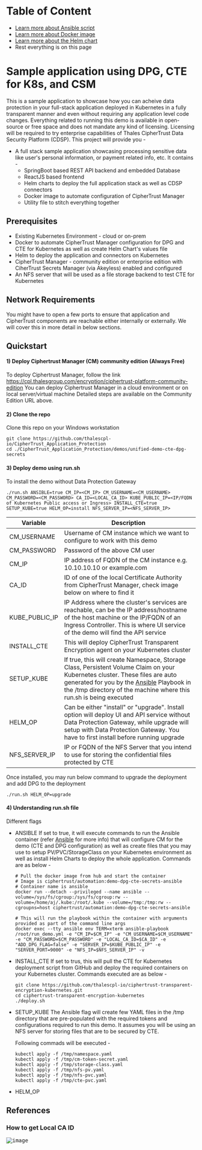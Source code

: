 # Table of Content
* [Learn more about Ansible script](Ansible.md)
* [Learn more about Docker image](Docker.md)
* [Learn more about the Helm chart](Helm.md)
* Rest everything is on this page

# Sample application using DPG, CTE for K8s, and CSM
This is a sample application to showcase how you can acheive data protection in your full-stack application deployed in Kubernetes in a fully transparent manner and even without requiring any application level code changes. Everything related to running this demo is available in open-source or free space and does not mandate any kind of licensing. Licensing will be required to try enterprise capabilities of Thales CipherTrust Data Security Platform (CDSP). 
This project will provide you - 
* A full stack sample application showcasing processing sensitive data like user's personal information, or payment related info, etc. It contains -
  * SpringBoot based REST API backend and embedded Database
  * ReactJS based frontend
  * Helm charts to deploy the full application stack as well as CDSP connectors
  * Docker image to automate configuration of CipherTrust Manager
  * Utility file to stitch everything together

## Prerequisites
* Existing Kubernetes Environment - cloud or on-prem
* Docker to automate CipherTrust Manager configuration for DPG and CTE for Kubernetes as well as create Helm Chart's values file
* Helm to deploy the application and connectors on Kubernetes
* CipherTrust Manager - community edition or enterprise edition with CiherTrust Secrets Manager (via Akeyless) enabled and configured
* An NFS server that will be used as a file storage backend to test CTE for Kubernetes 

## Network Requirements
You might have to open a few ports to ensure that application and CipherTrust components are reachable either internally or externally. We will cover this in more detail in below sections.

## Quickstart
#### 1) Deploy Ciphertrust Manager (CM) community edition (Always Free)
To deploy Ciphertrust Manager, follow the link https://cpl.thalesgroup.com/encryption/ciphertrust-platform-community-edition 
You can deploy Ciphertrust Manager in a cloud environment or on local server/virtual machine
Detailed steps are available on the Community Edition URL above.
#### 2) Clone the repo 
Clone this repo on your Windows workstation
```
git clone https://github.com/thalescpl-io/CipherTrust_Application_Protection
cd ./CipherTrust_Application_Protection/demos/unified-demo-cte-dpg-secrets
```
#### 3) Deploy demo using run.sh
To install the demo without Data Protection Gateway
```
./run.sh ANSIBLE=true CM_IP=<CM_IP> CM_USERNAME=<CM_USERNAME> CM_PASSWORD=<CM_PASSWORD> CA_ID=<LOCAL_CA_ID> KUBE_PUBLIC_IP=<IP/FQDN of Kubernetes Public access or Ingress> INSTALL_CTE=true SETUP_KUBE=true HELM_OP=install NFS_SERVER_IP=<NFS_SERVER_IP>
```

| Variable | Description |
| --- | --- |
| CM_USERNAME | Username of CM instance which we want to configure to work with this demo  | 
| CM_PASSWORD | Password of the above CM user |
| CM_IP | IP address of FQDN of the CM instance e.g. 10.10.10.10 or example.com |
| CA_ID | ID of one of the local Certificate Authority from CipherTrust Manager, check image below on where to find it |
| KUBE_PUBLIC_IP | IP Address where the cluster's services are reachable, can be the IP address/hostname of the host machine or the IP/FQDN of an Ingress Controller. This is where UI service of the demo will find the API service |
| INSTALL_CTE | This will deploy CipherTrust Transparent Encryption agent on your Kubernetes cluster |
| SETUP_KUBE | If true, this will create Namespace, Storage Class, Persistent Volume Claim on your Kubernetes cluster. These files are auto generated for you by the [Ansible](Ansible.md) Playbook in the /tmp directory of the machine where this run.sh is being executed |
| HELM_OP | Can be either "install" or "upgrade". Install option will deploy UI and API service without Data Protection Gateway, while upgrade will setup with Data Protection Gateway. You have to first install before running upgrade |
| NFS_SERVER_IP | IP or FQDN of the NFS Server that you intend to use for storing the confidential files protected by CTE |

Once installed, you may run below command to upgrade the deployment and add DPG to the deployment

```
./run.sh HELM_OP=upgrade
```

#### 4) Understanding run.sh file
Different flags
* ANSIBLE
  If set to true, it will execute commands to run the Ansible container (refer [Ansible](Ansible.md) for more info) that will configure CM for the demo (CTE and DPG configuration) as well as create files that you may use to setup PV/PVC/StorageClass on your Kubernetes environment as well as install Helm Charts to deploy the whole application. Commands are as below -
  ```
  # Pull the docker image from hub and start the container
  # Image is ciphertrust/automation:demo-dpg-cte-secrets-ansible
  # Container name is ansible
  docker run --detach --privileged --name ansible --volume=/sys/fs/cgroup:/sys/fs/cgroup:rw --volume=/home/aj/.kube:/root/.kube --volume=/tmp:/tmp:rw --cgroupns=host ciphertrust/automation:demo-dpg-cte-secrets-ansible
  
  # This will run the playbook within the container with arguments provided as part of the command line args
  docker exec --tty ansible env TERM=xterm ansible-playbook /root/run_demo.yml -e "CM_IP=$CM_IP" -e "CM_USERNAME=$CM_USERNAME" -e "CM_PASSWORD=$CM_PASSWORD" -e "LOCAL_CA_ID=$CA_ID" -e "ADD_DPG_FLAG=false" -e "SERVER_IP=$KUBE_PUBLIC_IP" -e "SERVER_PORT=9000" -e "NFS_IP=$NFS_SERVER_IP" -v
  ```

* INSTALL_CTE
  If set to trus, this will pull the CTE for Kubernetes deployment script from GitHub and deploy the required containers on your Kubernetes cluster.
  Commands executed are as below -
  ```
  git clone https://github.com/thalescpl-io/ciphertrust-transparent-encryption-kubernetes.git
  cd ciphertrust-transparent-encryption-kubernetes
  ./deploy.sh
  ```
  
* SETUP_KUBE
  The Ansible flag will create few YAML files in the /tmp directory that are pre-populated with the required tokens and configurations required to run this demo. It assumes you will be using an NFS server for storing files that are to be secured by CTE.

  Following commads will be executed -
  ```
  kubectl apply -f /tmp/namespace.yaml
  kubectl apply -f /tmp/cm-token-secret.yaml
  kubectl apply -f /tmp/storage-class.yaml
  kubectl apply -f /tmp/nfs-pv.yaml
  kubectl apply -f /tmp/nfs-pvc.yaml
  kubectl apply -f /tmp/cte-pvc.yaml
  ```
  
* HELM_OP

## References
### How to get Local CA ID
<kbd>![image](https://github.com/ThalesGroup/CipherTrust_Application_Protection/assets/111074839/cccd43d7-9387-4433-ad0d-69b1cc5d2408)</kbd>

